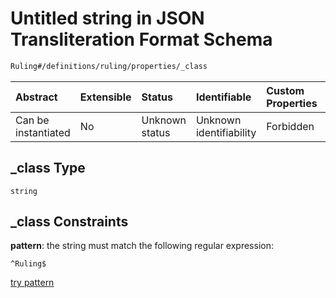 # Untitled string in JSON Transliteration Format Schema

```txt
Ruling#/definitions/ruling/properties/_class
```



| Abstract            | Extensible | Status         | Identifiable            | Custom Properties | Additional Properties | Access Restrictions | Defined In                                                            |
| :------------------ | :--------- | :------------- | :---------------------- | :---------------- | :-------------------- | :------------------ | :-------------------------------------------------------------------- |
| Can be instantiated | No         | Unknown status | Unknown identifiability | Forbidden         | Allowed               | none                | [JTF.schema.json\*](../../out/JTF.schema.json "open original schema") |

## \_class Type

`string`

## \_class Constraints

**pattern**: the string must match the following regular expression:&#x20;

```regexp
^Ruling$
```

[try pattern](https://regexr.com/?expression=%5ERuling%24 "try regular expression with regexr.com")
